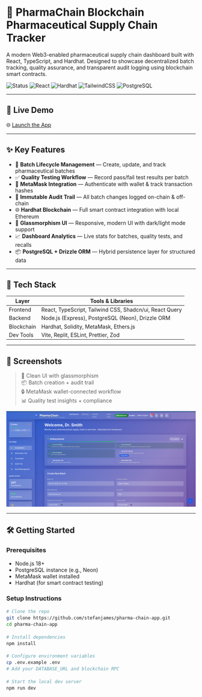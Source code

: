 # 💊 PharmaChain Blockchain Pharmaceutical Supply Chain Tracker

A modern Web3-enabled pharmaceutical supply chain dashboard built with React, TypeScript, and Hardhat. Designed to showcase decentralized batch tracking, quality assurance, and transparent audit logging using blockchain smart contracts.

![Status](https://img.shields.io/badge/Demo-Live-brightgreen) ![React](https://img.shields.io/badge/React-18-blue) ![Hardhat](https://img.shields.io/badge/Hardhat-Local%20Blockchain-yellow) ![TailwindCSS](https://img.shields.io/badge/Tailwind-3.x-blue) ![PostgreSQL](https://img.shields.io/badge/PostgreSQL-15.x-blue)

---

## 🚀 Live Demo

🌐 [Launch the App](https://blockchain-pharma-track-stefan259.replit.app/)

---

## ✨ Key Features

- 🧪 **Batch Lifecycle Management** — Create, update, and track pharmaceutical batches
- ✅ **Quality Testing Workflow** — Record pass/fail test results per batch
- 🔐 **MetaMask Integration** — Authenticate with wallet & track transaction hashes
- 📜 **Immutable Audit Trail** — All batch changes logged on-chain & off-chain
- 🌐 **Hardhat Blockchain** — Full smart contract integration with local Ethereum
- 🎨 **Glassmorphism UI** — Responsive, modern UI with dark/light mode support
- 📈 **Dashboard Analytics** — Live stats for batches, quality tests, and recalls
- 📦 **PostgreSQL + Drizzle ORM** — Hybrid persistence layer for structured data

---

## 🧱 Tech Stack

| Layer      | Tools & Libraries |
|------------|-------------------|
| Frontend   | React, TypeScript, Tailwind CSS, Shadcn/ui, React Query |
| Backend    | Node.js (Express), PostgreSQL (Neon), Drizzle ORM |
| Blockchain | Hardhat, Solidity, MetaMask, Ethers.js |
| Dev Tools  | Vite, Replit, ESLint, Prettier, Zod |

---

## 📸 Screenshots

> 📍 Clean UI with glassmorphism  
> 📦 Batch creation + audit trail  
> 🔒 MetaMask wallet-connected workflow  
> 📊 Quality test insights + compliance

![](https://github.com/stefanjames/secure-pharma-tracker/blob/main/pharma-chain-dashboard.png)

---

## 🛠 Getting Started

### Prerequisites

- Node.js 18+
- PostgreSQL instance (e.g., Neon)
- MetaMask wallet installed
- Hardhat (for smart contract testing)

### Setup Instructions

```bash
# Clone the repo
git clone https://github.com/stefanjames/pharma-chain-app.git
cd pharma-chain-app

# Install dependencies
npm install

# Configure environment variables
cp .env.example .env
# Add your DATABASE_URL and blockchain RPC

# Start the local dev server
npm run dev
